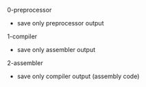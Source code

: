 0-preprocessor
* save only preprocessor output

1-compiler
* save only assembler output

2-assembler
* save only compiler output (assembly code)
